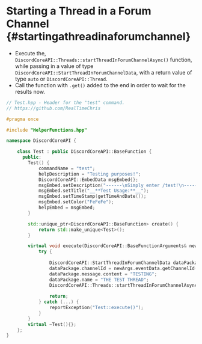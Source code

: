 Starting a Thread in a Forum Channel {#startingathreadinaforumchannel}
============
- Execute the, `DiscordCoreAPI::Threads::startThreadInForumChannelAsync()` function, while passing in a value of type `DiscordCoreAPI::StartThreadInForumChannelData`, with a return value of type `auto` or `DiscordCoreAPI::Thread`.
- Call the function with `.get()` added to the end in order to wait for the results now.

```cpp
// Test.hpp - Header for the "test" command.
// https://github.com/RealTimeChris

#pragma once

#include "HelperFunctions.hpp"

namespace DiscordCoreAPI {

	class Test : public DiscordCoreAPI::BaseFunction {
	  public:
		Test() {
			commandName = "test";
			helpDescription = "Testing purposes!";
			DiscordCoreAPI::EmbedData msgEmbed{};
			msgEmbed.setDescription("------\nSimply enter /test!\n------");
			msgEmbed.setTitle("__**Test Usage:**__");
			msgEmbed.setTimeStamp(getTimeAndDate());
			msgEmbed.setColor("FeFeFe");
			helpEmbed = msgEmbed;
		}

		std::unique_ptr<DiscordCoreAPI::BaseFunction> create() {
			return std::make_unique<Test>();
		}

		virtual void execute(DiscordCoreAPI::BaseFunctionArguments& newArgs) {
			try {
				
				DiscordCoreAPI::StartThreadInForumChannelData dataPackage;
				dataPackage.channelId = newArgs.eventData.getChannelId();
				dataPackage.message.content = "TESTING";
				dataPackage.name = "THE TEST THREAD";
				DiscordCoreAPI::Threads::startThreadInForumChannelAsync(dataPackage).get();
				
				return;
			} catch (...) {
				reportException("Test::execute()");
			}
		}
		virtual ~Test(){};
	};
}
```

